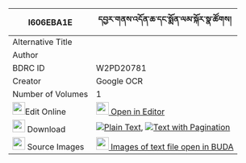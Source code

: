 |I606EBA1E|དབྱར་གནས་འདོན་ཆ་དང་སྨོན་ལམ་སྐོར་སྣ་ཚོགས། 
| --- | --- 
|Alternative Title |
|Author | 
|BDRC ID | W2PD20781
|Creator | Google OCR
|Number of Volumes| 1
|<img width="25" src="https://img.icons8.com/color/25/000000/edit-property.png">Edit Online| [<img width="25" src="https://avatars.githubusercontent.com/u/45091458?s=200&v=4"> Open in Editor](http://editor.openpecha.org/I606EBA1E)
|<img width="25" src="https://img.icons8.com/fluent/48/000000/download-2.png"/>  Download | [![](https://img.icons8.com/color/20/000000/txt.png)Plain Text](https://github.com/Openpecha/I606EBA1E/releases/download/v1/yarne_don_cha_dang_monlam_kor__plain_I606EBA1E.zip), [![](https://img.icons8.com/color/20/000000/txt.png)Text with Pagination](https://github.com/Openpecha/I606EBA1E/releases/download/v1/yarne_don_cha_dang_monlam_kor__pages_I606EBA1E.zip)
|<img width="25" src="https://img.icons8.com/plasticine/100/000000/pictures-folder.png"/>  Source Images | [<img width="25" src="https://library.bdrc.io/icons/BUDA-small.svg"> Images of text file open in BUDA](https://library.bdrc.io/show/bdr:W2PD20781)
